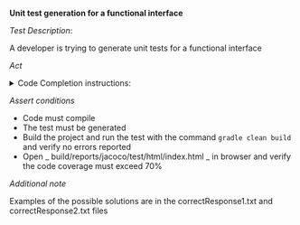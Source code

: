 **Unit test generation for a functional interface**

*Test Description*:

A developer is trying to generate unit tests for a functional interface

*Act*

<details>
<summary>Code Completion instructions:</summary>

- Open the project tests-creation/func-interface/java
- Open the BigDecimalTransformer class and scroll it from top till bottom
- Open the BigDecimalUtils class and scroll it from top till bottom
- Open the BigDecimalUtilsTest class
- Type `@Test` in the class body and press Enter
- Accept the best suggestion using the TAB and ENTER keys
- Add all necessary imports

</details>

*Assert conditions*

- Code must compile
- The test must be generated
- Build the project and run the test with the command `gradle clean build` and verify no errors reported
- Open  _ build/reports/jacoco/test/html/index.html _  in browser and verify the code coverage must exceed 70%

*Additional note*

Examples of the possible solutions are in the correctResponse1.txt and correctResponse2.txt files
